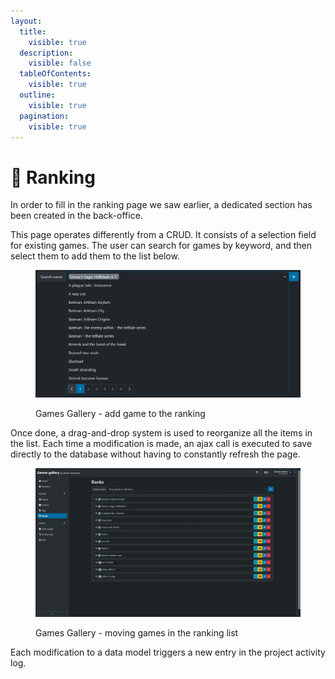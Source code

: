 ```yaml
---
layout:
  title:
    visible: true
  description:
    visible: false
  tableOfContents:
    visible: true
  outline:
    visible: true
  pagination:
    visible: true
---
```


# 🥇 Ranking

In order to fill in the ranking page we saw earlier, a dedicated section has been created in the back-office.

This page operates differently from a CRUD. It consists of a selection field for existing games. The user can search for games by keyword, and then select them to add them to the list below.

<figure><img src="../.gitbook/assets/raking-add.png" alt=""><figcaption><p>Games Gallery - add game to the ranking </p></figcaption></figure>

Once done, a drag-and-drop system is used to reorganize all the items in the list. Each time a modification is made, an ajax call is executed to save directly to the database without having to constantly refresh the page.

<figure><img src="../.gitbook/assets/ranking.gif" alt=""><figcaption><p>Games Gallery - moving games in the ranking list</p></figcaption></figure>

Each modification to a data model triggers a new entry in the project activity log.
